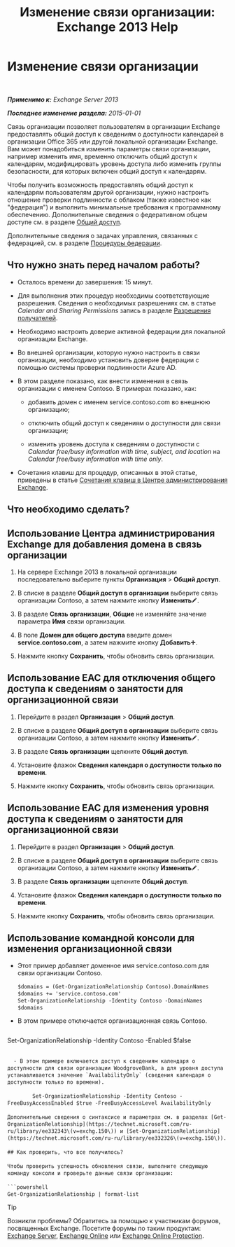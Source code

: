 ﻿---
title: 'Изменение связи организации: Exchange 2013 Help'
TOCTitle: Изменение связи организации
ms:assetid: 3713ef83-f01a-41bb-b127-62ca242dd7a4
ms:mtpsurl: https://technet.microsoft.com/ru-ru/library/JJ673055(v=EXCHG.150)
ms:contentKeyID: 50487821
ms.date: 05/22/2018
mtps_version: v=EXCHG.150
ms.translationtype: MT
---

# Изменение связи организации

 

_**Применимо к:** Exchange Server 2013_

_**Последнее изменение раздела:** 2015-01-01_

Связь организации позволяет пользователям в организации Exchange предоставлять общий доступ к сведениям о доступности календарей в организации Office 365 или другой локальной организации Exchange. Вам может понадобиться изменить параметры связи организации, например изменить имя, временно отключить общий доступ к календарям, модифицировать уровень доступа либо изменить группы безопасности, для которых включен общий доступ к календарям.

Чтобы получить возможность предоставлять общий доступ к календарям пользователям другой организации, нужно настроить отношение проверки подлинности с облаком (также известное как "федерация") и выполнить минимальные требования к программному обеспечению. Дополнительные сведения о федеративном общем доступе см. в разделе [Общий доступ](sharing-exchange-2013-help.md).

Дополнительные сведения о задачах управления, связанных с федерацией, см. в разделе [Процедуры федерации](federation-procedures-exchange-2013-help.md).

## Что нужно знать перед началом работы?

  - Осталось времени до завершения: 15 минут.

  - Для выполнения этих процедур необходимы соответствующие разрешения. Сведения о необходимых разрешениях см. в статье *Calendar and Sharing Permissions* запись в разделе [Разрешения получателей](recipients-permissions-exchange-2013-help.md).

  - Необходимо настроить доверие активной федерации для локальной организации Exchange.

  - Во внешней организации, которую нужно настроить в связи организации, необходимо установить доверие федерации с помощью системы проверки подлинности Azure AD.

  - В этом разделе показано, как внести изменения в связь организации с именем Contoso. В примерах показано, как:
    
      - добавить домен с именем service.contoso.com во внешнюю организацию;
    
      - отключить общий доступ к сведениям о доступности для связи организации;
    
      - изменить уровень доступа к сведениям о доступности с *Calendar free/busy information with time, subject, and location* на *Calendar free/busy information with time only*.

  - Сочетания клавиш для процедур, описанных в этой статье, приведены в статье [Сочетания клавиш в Центре администрирования Exchange](keyboard-shortcuts-in-the-exchange-admin-center-exchange-online-protection-help.md).

## Что необходимо сделать?

## Использование Центра администрирования Exchange для добавления домена в связь организации

1.  На сервере Exchange 2013 в локальной организации последовательно выберите пункты **Организация** \> **Общий доступ**.

2.  В списке в разделе **Общий доступ в организации** выберите связь организации Contoso, а затем нажмите кнопку **Изменить**![Значок редактирования](images/Bb124582.6f53ccb2-1f13-4c02-bea0-30690e6ea71d(EXCHG.150).gif "Значок редактирования").

3.  В разделе **Связь организации**, **Общие** не изменяйте значение параметра **Имя** связи организации.

4.  В поле **Домен для общего доступа** введите домен **service.contoso.com**, а затем нажмите кнопку **Добавить**![Значок добавления](images/JJ218640.c1e75329-d6d7-4073-a27d-498590bbb558(EXCHG.150).gif "Значок добавления").

5.  Нажмите кнопку **Сохранить**, чтобы обновить связь организации.

## Использование EAC для отключения общего доступа к сведениям о занятости для организационной связи

1.  Перейдите в раздел **Организация** \> **Общий доступ**.

2.  В списке в разделе **Общий доступ в организации** выберите связь организации Contoso, а затем нажмите кнопку **Изменить**![Значок редактирования](images/Bb124582.6f53ccb2-1f13-4c02-bea0-30690e6ea71d(EXCHG.150).gif "Значок редактирования").

3.  В разделе **Связь организации** щелкните **Общий доступ**.

4.  Установите флажок **Сведения календаря о доступности только по времени**.

5.  Нажмите кнопку **Сохранить**, чтобы обновить связь организации.

## Использование EAC для изменения уровня доступа к сведениям о занятости для организационной связи

1.  Перейдите в раздел **Организация** \> **Общий доступ**.

2.  В списке в разделе **Общий доступ в организации** выберите связь организации Contoso, а затем нажмите кнопку **Изменить**![Значок редактирования](images/Bb124582.6f53ccb2-1f13-4c02-bea0-30690e6ea71d(EXCHG.150).gif "Значок редактирования").

3.  В разделе **Связь организации** щелкните **Общий доступ**.

4.  Установите флажок **Сведения календаря о доступности только по времени**.

5.  Нажмите кнопку **Сохранить**, чтобы обновить связь организации.

## Использование командной консоли для изменения организационной связи

  - Этот пример добавляет доменное имя service.contoso.com для связи организации Contoso.
    
        $domains = (Get-OrganizationRelationship Contoso).DomainNames
        $domains += 'service.contoso.com'
        Set-OrganizationRelationship -Identity Contoso -DomainNames $domains

  - В этом примере отключается организационная связь Contoso.
    
    ```powershell
Set-OrganizationRelationship -Identity Contoso -Enabled $false
```

  - В этом примере включается доступ к сведениям календаря о доступности для связи организации WoodgroveBank, а для уровня доступа устанавливается значение `AvailabilityOnly` (сведения календаря о доступности только по времени).
    
        Set-OrganizationRelationship -Identity Contoso -FreeBusyAccessEnabled $true -FreeBusyAccessLevel AvailabilityOnly

Дополнительные сведения о синтаксисе и параметрах см. в разделах [Get-OrganizationRelationship](https://technet.microsoft.com/ru-ru/library/ee332343\(v=exchg.150\)) и [Set-OrganizationRelationship](https://technet.microsoft.com/ru-ru/library/ee332326\(v=exchg.150\)).

## Как проверить, что все получилось?

Чтобы проверить успешность обновления связи, выполните следующую команду консоли и проверьте данные связи организации:

```powershell
Get-OrganizationRelationship | format-list
```

> [!TIP]  
> Возникли проблемы? Обратитесь за помощью к участникам форумов, посвященных Exchange. Посетите форумы по таким продуктам: <a href="https://go.microsoft.com/fwlink/p/?linkid=60612">Exchange Server</a>, <a href="https://go.microsoft.com/fwlink/p/?linkid=267542">Exchange Online</a> или <a href="https://go.microsoft.com/fwlink/p/?linkid=285351">Exchange Online Protection</a>.

